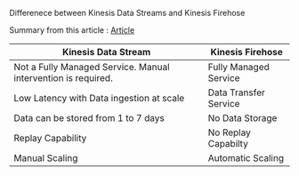 Differenece between Kinesis Data Streams and Kinesis Firehose

Summary from this article : <a href="https://www.whizlabs.com/blog/aws-kinesis-data-streams-vs-aws-kinesis-data-firehose/"> Article </a>

<table>
  <thead>
    <tr>
       <th>Kinesis Data Stream</th>
       <th>Kinesis Firehose</th>
    </tr>  
</thead>
   <tbody>
    <tr>
       <td>Not a Fully Managed Service. Manual intervention is required.</td>
       <td>Fully Managed Service</td>
    </tr>  
    <tr>
       <td>Low Latency with Data ingestion at scale</td>
       <td>Data Transfer Service</td>
    </tr>  
    <tr>
       <td>Data can be stored from 1 to 7 days</td>
       <td>No Data Storage</td>
    </tr>  
    <tr>
       <td>Replay Capability</td>
       <td>No Replay Capabilty</td>
    </tr>  
    <tr>
       <td>Manual Scaling</td>
       <td>Automatic Scaling</td>
    </tr>  
  </tbody>
</table>
